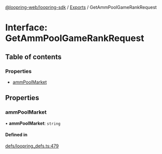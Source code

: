 [@loopring-web/loopring-sdk](../README.md) / [Exports](../modules.md) / GetAmmPoolGameRankRequest

# Interface: GetAmmPoolGameRankRequest

## Table of contents

### Properties

- [ammPoolMarket](GetAmmPoolGameRankRequest.md#ammpoolmarket)

## Properties

### ammPoolMarket

• **ammPoolMarket**: `string`

#### Defined in

[defs/loopring_defs.ts:479](https://github.com/Loopring/loopring_sdk/blob/81e0b16/src/defs/loopring_defs.ts#L479)
